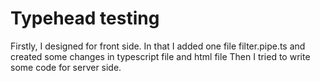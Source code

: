 # Typehead testing

Firstly, I designed for front side. In that I added one file filter.pipe.ts and created some changes in typescript file and html file
Then I tried to write some code for server side.
